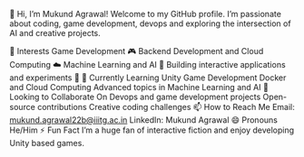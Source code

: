 👋 Hi, I’m Mukund Agrawal!
Welcome to my GitHub profile. I’m passionate about coding, game development, devops and exploring the intersection of AI and creative projects.

👀 Interests
Game Development 🎮
Backend Development and Cloud Computing ☁️
Machine Learning and AI 🤖
Building interactive applications and experiments 🚀
🌱 Currently Learning
Unity Game Development
Docker and Cloud Computing
Advanced topics in Machine Learning and AI
💞️ Looking to Collaborate On
Devops and game development projects
Open-source contributions
Creative coding challenges
📫 How to Reach Me
Email: mukund.agrawal22b@iiitg.ac.in
LinkedIn: Mukund Agrawal
😄 Pronouns
He/Him
⚡ Fun Fact
I’m a huge fan of interactive fiction and enjoy developing Unity based games.
